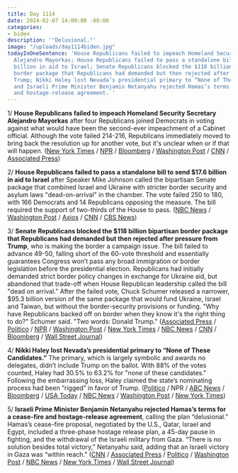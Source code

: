 ```yaml
---
title: Day 1114
date: 2024-02-07 14:09:00 -08:00
categories:
- biden
description: '"Delusional."'
image: "/uploads/day1114biden.jpg"
todayInOneSentence: 'House Republicans failed to impeach Homeland Security Secretary
  Alejandro Mayorkas; House Republicans failed to pass a standalone bill to send $17.6
  billion in aid to Israel; Senate Republicans blocked the $118 billion bipartisan
  border package that Republicans had demanded but then rejected after pressure from
  Trump; Nikki Haley lost Nevada’s presidential primary to “None of These Candidates”;
  and Israeli Prime Minister Benjamin Netanyahu rejected Hamas’s terms for a cease-fire
  and hostage-release agreement. '
---
```


1/ **House Republicans failed to impeach Homeland Security Secretary Alejandro Mayorkas** after four Republicans joined Democrats in voting against what would have been the second-ever impeachment of a Cabinet official. Although the vote failed 214-216, Republicans immediately moved to bring back the resolution up for another vote, but it's unclear when or if that will happen. ([New York Times](https://www.nytimes.com/live/2024/02/06/us/mayorkas-impeachment) / [NPR](https://www.npr.org/2024/02/06/1229642634/house-fails-to-pass-articles-of-impeachment-for-homeland-security-secretary-mayo) / [Bloomberg](https://www.bloomberg.com/news/articles/2024-02-06/republicans-fail-in-drive-to-impeach-homeland-security-chief?sref=MIBMEEoj) / [Washington Post](https://www.washingtonpost.com/politics/2024/02/06/house-republicans-yell-gallagher-impeachment-vote/) / [CNN](https://www.cnn.com/2024/02/06/politics/house-vote-mayorkas-impeachment/index.html) / [Associated Press](https://apnews.com/article/mayorkas-border-impeachment-immigration-d5f6a7d91ea725768e27b9b2bc5391a4))

2/ **House Republicans failed to pass a standalone bill to send $17.6 billion in aid to Israel** after Speaker Mike Johnson called the bipartisan Senate package that combined Israel and Ukraine with stricter border security and asylum laws "dead-on-arrival" in the chamber. The vote failed 250 to 180, with 166 Democrats and 14 Republicans opposing the measure. The bill required the support of two-thirds of the House to pass. ([NBC News](https://www.nbcnews.com/politics/congress/house-vote-separate-israel-bill-conservative-backlash-border-aid-packa-rcna137425) / [Washington Post](https://www.washingtonpost.com/national-security/2024/02/06/house-israel-aid-bill-fails/) / [Axios](https://www.axios.com/2024/02/06/house-israel-aid-vote) / [CNN](https://www.cnn.com/2024/02/06/politics/house-vote-israel-aid-package/index.html) / [CBS News](https://www.cbsnews.com/news/house-of-representatives-israel-aid-vote-mike-johnson/))

3/ **Senate Republicans blocked the $118 billion bipartisan border package that Republicans had demanded but then rejected after pressure from Trump**, who is making the border a campaign issue. The bill failed to advance 49-50, falling short of the 60-vote threshold and essentially guarantees Congress won’t pass any broad immigration or border legislation before the presidential election. Republicans had initially demanded strict border policy changes in exchange for Ukraine aid, but abandoned that trade-off when House Republican leadership called the bill "dead on arrival." After the failed vote, Chuck Schumer released a narrower, $95.3 billion version of the same package that would fund Ukraine, Israel and Taiwan, but without the border-security provisions or funding. "Why have Republicans backed off on border when they know it's the right thing to do?" Schumer said. "Two words: Donald Trump." ([Associated Press](https://apnews.com/article/congress-ukraine-aid-border-security-386dcc54b29a5491f8bd87b727a284f8) / [Politico](https://www.politico.com/live-updates/2024/02/07/congress/senate-supplemental-ukraine-border-aid-00140187) / [NPR](https://www.npr.org/2024/02/07/1229785349/border-deal-ukraine-aid-senate) / [Washington Post](https://www.washingtonpost.com/politics/2024/02/07/senate-border-security-vote/) / [New York Times](https://www.nytimes.com/live/2024/02/07/us/congress-ukraine-israel-aid) / [NBC News](https://www.nbcnews.com/politics/congress/chuck-schumer-push-stripped-israel-ukraine-aid-package-gop-blocks-sena-rcna137661) / [CNN](https://www.cnn.com/politics/live-news/senate-vote-border-bill-aid-02-07-24/index.html) / [Bloomberg](https://www.bloomberg.com/news/articles/2024-02-07/senate-vote-ends-border-deal-prospects-setting-election-fight?srnd=premium&sref=MIBMEEoj) / [Wall Street Journal](https://www.wsj.com/politics/policy/senate-rushes-to-aid-ukraine-setting-stage-for-dramatic-vote-c460e43c?mod=hp_lead_pos2))

4/ **Nikki Haley lost Nevada’s presidential primary to “None of These Candidates.”** The primary, which is largely symbolic and awards no delegates, didn’t include Trump on the ballot. With 88% of the votes counted, Haley had 30.5% to 63.2% for "none of these candidates." Following the embarrassing loss, Haley claimed the state’s nominating process had been “rigged” in favor of Trump. ([Politico](https://www.politico.com/news/2024/02/07/haley-wins-nevada-primary-that-nets-no-delegates-00140036) / NPR / [ABC News](https://abcnews.go.com/Politics/nikki-haley-losing-candidates-option-nevada-republican-primary/story?id=107013869) / [Bloomberg](https://www.bloomberg.com/news/articles/2024-02-07/haley-dismisses-nevada-primary-loss-calling-process-rigged-for-trump?srnd=politics-vp&sref=MIBMEEoj) / [USA Today](https://www.usatoday.com/story/news/politics/elections/2024/02/07/haley-loses-nevada-primary-biden-wins/72437321007/) / [NBC News](https://www.nbcnews.com/politics/2024-election/haley-loses-nevada-republican-primary-without-trump-rcna137367) / [Washington Post](https://www.washingtonpost.com/politics/2024/02/06/nevada-biden-haley-primary/) / [New York Times](https://www.nytimes.com/2024/02/07/us/politics/nikki-haley-nevada-primary.html))

5/ **Israeli Prime Minister Benjamin Netanyahu rejected Hamas’s terms for a cease-fire and hostage-release agreement**, calling the plan “delusional.” Hamas’s cease-fire proposal, negotiated by the U.S., Qatar, Israel and Egypt, included a three-phase hostage release plan, a 45-day pause in fighting, and the withdrawal of the Israeli military from Gaza. “There is no solution besides total victory,” Netanyahu said, adding that an Israeli victory in Gaza was “within reach.” ([CNN](https://www.cnn.com/2024/02/07/middleeast/hamas-counterproposal-israel-pullout-ceasefire-hostages-intl) / [Associated Press](https://apnews.com/article/israel-hamas-war-news-02-07-2024-6ceffca2970243cd039e90268c32c617) / [Politico](https://www.politico.com/news/2024/02/07/netanyahu-hamas-cease-fire-demands-00140182) / [Washington Post](https://www.washingtonpost.com/world/2024/02/07/israel-hamas-war-news-gaza-palestine/#link-HL22RSAV45FXDPYKHOHDXKZV2Y) / [NBC News](https://www.nbcnews.com/news/world/live-blog/israel-hamas-war-live-updates-rcna137649) / [New York Times](https://www.nytimes.com/live/2024/02/07/world/israel-hamas-war-gaza-news) / [Wall Street Journal](https://www.wsj.com/world/middle-east/hamas-wants-thousands-of-palestinians-freed-in-hostage-deal-f37bb4e8?mod=hp_lead_pos1))